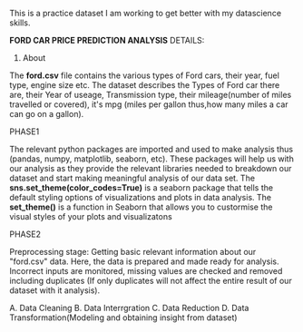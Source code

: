 This is a practice dataset I am working to get better with my datascience skills.

**FORD CAR PRICE PREDICTION ANALYSIS**
DETAILS:
1. About


The **ford.csv** file contains the various types of Ford cars, their year, fuel type, engine size etc.
The dataset describes the Types of Ford car there are, their Year of useage, Transmission type, their mileage(number of miles travelled or covered), it's mpg (miles per gallon thus,how many miles a car can go on a gallon).

PHASE1

The relevant python packages are imported and used to make analysis thus (pandas, numpy, matplotlib, seaborn, etc). These packages will help us with our analysis as they provide the relevant libraries needed to breakdown our dataset and start making meaningful analysis of our data set.
The **sns.set_theme(color_codes=True)** is a seaborn package that tells the default styling options of visualizations and plots in data analysis.
The **set_theme()** is a function in Seaborn that allows you to custormise the visual styles of your plots and visualizatons 


PHASE2

Preprocessing stage: Getting basic relevant information about our "ford.csv" data. 
Here, the data is prepared and made ready for analysis. Incorrect inputs are monitored, missing values are checked and removed including duplicates (If only duplicates will not affect the entire result of our dataset with it analysis).


A. Data Cleaning
B. Data Interrgration
C. Data Reduction
D. Data Transformation(Modeling and obtaining insight from dataset)
